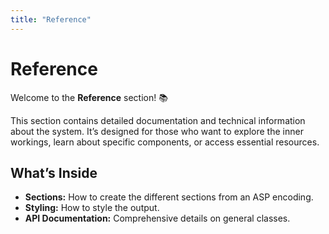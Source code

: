```yaml
---
title: "Reference"
---
```



# Reference

Welcome to the **Reference** section! 📚

This section contains detailed documentation and technical information about
the system. It’s designed for those who want to explore the inner workings,
learn about specific components, or access essential resources.

## What’s Inside

- **Sections:** How to create the different sections from an ASP encoding.
- **Styling:** How to style the output.
- **API Documentation:** Comprehensive details on general classes.

<!-- - **Advanced Topics:** Gain insights into complex use cases and integrations. -->

<!-- Use this section to find the information you need, whether you’re debugging, -->
<!-- extending functionality, or learning more about the system. -->
